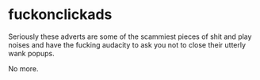 fuckonclickads
==============

Seriously these adverts are some of the scammiest pieces of shit and play
noises and have the fucking audacity to ask you not to close their utterly wank
popups.

No more.
